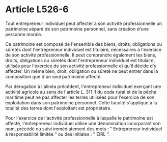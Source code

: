 # Article L526-6

Tout entrepreneur individuel peut affecter à son activité professionnelle un patrimoine séparé de son patrimoine personnel, sans création d'une personne morale.

Ce patrimoine est composé de l'ensemble des biens, droits, obligations ou sûretés dont l'entrepreneur individuel est titulaire, nécessaires à l'exercice de son activité professionnelle. Il peut comprendre également les biens, droits, obligations ou sûretés dont l'entrepreneur individuel est titulaire, utilisés pour l'exercice de son activité professionnelle et qu'il décide d'y affecter. Un même bien, droit, obligation ou sûreté ne peut entrer dans la composition que d'un seul patrimoine affecté.

Par dérogation à l'alinéa précédent, l'entrepreneur individuel exerçant une activité agricole au sens de l'article L. 311-1 du code rural et de la pêche maritime peut ne pas affecter les terres utilisées pour l'exercice de son exploitation dans son patrimoine personnel. Cette faculté s'applique à la totalité des terres dont l'exploitant est propriétaire.

Pour l'exercice de l'activité professionnelle à laquelle le patrimoine est affecté, l'entrepreneur individuel utilise une dénomination incorporant son nom, précédé ou suivi immédiatement des mots : " Entrepreneur individuel à responsabilité limitée ” ou des initiales : " EIRL ”.
